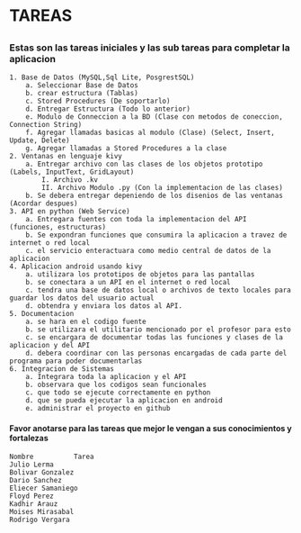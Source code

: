 # TAREAS
##
### Estas son las tareas iniciales y las sub tareas para completar la aplicacion

	1. Base de Datos (MySQL,Sql Lite, PosgrestSQL)
		a. Seleccionar Base de Datos
		b. crear estructura (Tablas)
		c. Stored Procedures (De soportarlo)
		d. Entregar Estructura (Todo lo anterior)
		e. Modulo de Conneccion a la BD (Clase con metodos de coneccion, Connection String)
		f. Agregar llamadas basicas al modulo (Clase) (Select, Insert, Update, Delete)
		g. Agregar llamadas a Stored Procedures a la clase
	2. Ventanas en lenguaje kivy
		a. Entregar archivo con las clases de los objetos prototipo (Labels, InputText, GridLayout)
			I. Archivo .kv
			II. Archivo Modulo .py (Con la implementacion de las clases)
		b. Se debera entregar depeniendo de los disenios de las ventanas (Acordar despues)
	3. API en python (Web Service)
		a. Entregara fuentes con toda la implementacion del API (funciones, estructuras)
		b. Se expondran funciones que consumira la aplicacion a travez de internet o red local
		c. el servicio enteractuara como medio central de datos de la aplicacion
	4. Aplicacion android usando kivy
		a. utilizara los prototipos de objetos para las pantallas
		b. se conectara a un API en el internet o red local
		c. tendra una base de datos local o archivos de texto locales para guardar los datos del usuario actual
		d. obtendra y enviara los datos al API.
	5. Documentacion
		a. se hara en el codigo fuente
		b. se utilizara el utilitario mencionado por el profesor para esto
		c. se encargara de documentar todas las funciones y clases de la aplicacion y del API
		d. debera coordinar con las personas encargadas de cada parte del programa para poder documentarlas
	6. Integracion de Sistemas
		a. Integrara toda la aplicacion y el API
		b. observara que los codigos sean funcionales
		c. que todo se ejecute correctamente en python
		d. que se pueda ejecutar la aplicacion en android
		e. administrar el proyecto en github

#### Favor anotarse para las tareas que mejor le vengan a sus conocimientos y fortalezas

	Nombre			Tarea
	Julio Lerma
	Bolivar Gonzalez
	Dario Sanchez
	Eliecer Samaniego
	Floyd Perez
	Kadhir Arauz
	Moises Mirasabal
	Rodrigo Vergara


